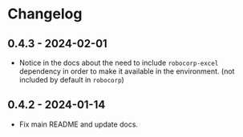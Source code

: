 # Changelog

## 0.4.3 - 2024-02-01

- Notice in the docs about the need to include `robocorp-excel` dependency in order
  to make it available in the environment. (not included by default in `robocorp`)

## 0.4.2 - 2024-01-14

- Fix main README and update docs.
